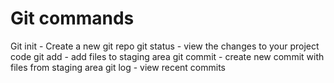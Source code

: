 # Git commands
Git init - Create a new git repo
git status - view the changes to your project code
git add - add files to staging area 
git commit - create new commit with files from staging area
git log - view recent commits 